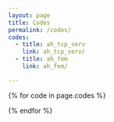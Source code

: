 ```yaml
---
layout: page
title: Codes
permalink: /codes/
codes:
  - title: ah_tcp_serv
    link: ah_tcp_serv/
  - title: ah_fem
    link: ah_fem/

---
```


<div class="gridWrapper">

{% for code in page.codes %}
<div class="tile">
  <div class="tileInner code">
    <a href="../{{code.link}}"><p data-content="{{code.title}}"></p></a>
  </div>
</div>
{% endfor %}

</div>

